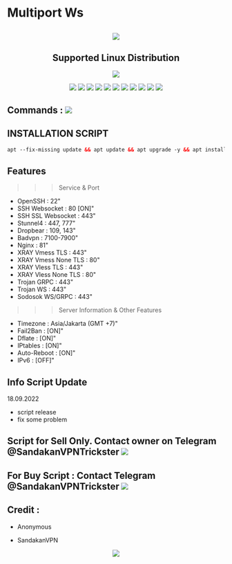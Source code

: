 # Multiport Ws

 <h2 align="center"><img src="https://img.shields.io/badge/AutoScript VPN By SquidVPN-Version 2.0-blue.svg"></h2>


<h2 align="center"> Supported Linux Distribution</h2>
<p align="center"></p>
<p align="center"><img src="https://img.shields.io/static/v1?style=for-the-badge&logo=debian&label=Debian%2010&message=Buster&color=blue"> </p>

<p align="center"><img src="https://img.shields.io/badge/Service-OpenSSH-success.svg"> <img src="https://img.shields.io/badge/Service-Dropbear-success.svg">  <img src="https://img.shields.io/badge/Service-Websocket-success.svg"> <img src="https://img.shields.io/badge/Service-BadVPN-success.svg">  <img src="https://img.shields.io/badge/Service-Stunnel-success.svg">  <img src="https://img.shields.io/badge/Service-SSH/SSL WS-success.svg">  <img src="https://img.shields.io/badge/Service-Squid3-success.svg">  <img
src="https://img.shields.io/badge/Service-Xray-success.svg"> <img src="https://img.shields.io/badge/Service-Trojan WS-success.svg"> <img src="https://img.shields.io/badge/Service-GRPC-success.svg"> <img src="https://img.shields.io/badge/Service-Shadowsocks-success.svg">

## Commands : <img src="https://img.shields.io/static/v1?style=for-the-badge&logo=powershell&label=Shell&message=Bash%20Script&color=lightgray">

## INSTALLATION SCRIPT

  ```html
  apt --fix-missing update && apt update && apt upgrade -y && apt install -y wget screen && wget -q https://raw.githubusercontent.com/SandakanVPNTrickster/MULTIPORT-WSS/main/setup.sh && chmod +x setup.sh && screen -S setup ./setup.sh

  ```
## Features
>>> Service & Port
- OpenSSH                 : 22" 
- SSH Websocket           : 80 [ON]"
- SSH SSL Websocket       : 443"
- Stunnel4                : 447, 777"
- Dropbear                : 109, 143"
- Badvpn                  : 7100-7900"
- Nginx                   : 81"
- XRAY  Vmess TLS         : 443"
- XRAY  Vmess None TLS    : 80"
- XRAY  Vless TLS         : 443"
- XRAY  Vless None TLS    : 80"
- Trojan GRPC             : 443"
- Trojan WS               : 443"
- Sodosok WS/GRPC         : 443"
>>> Server Information & Other Features
- Timezone                : Asia/Jakarta (GMT +7)" 
- Fail2Ban                : [ON]" 
- Dflate                  : [ON]" 
- IPtables                : [ON]" 
- Auto-Reboot             : [ON]" 
- IPv6                    : [OFF]"

## Info Script Update
18.09.2022
- script release
- fix some problem



 ## Script for Sell Only. Contact owner on Telegram @SandakanVPNTrickster <a href="https://t.me/SandakanVPNTrickster" target=”_blank”><img src="https://img.shields.io/static/v1?style=for-the-badge&logo=Telegram&label=Telegram&message=Click%20Here&color=blue"></a>

 ## For Buy Script : Contact Telegram @SandakanVPNTrickster <a href="https://t.me/SandakanVPNTrickster" target=”_blank”><img src="https://img.shields.io/static/v1?style=for-the-badge&logo=Telegram&label=Telegram&message=Click%20Here&color=blue"></a>

## Credit :

*   Anonymous

*   SandakanVPN

<p align="center">
  <a><img src="https://img.shields.io/badge/Copyright%20©-SquidVPN%20AutoScriptVPN%202022.%20All%20rights%20reserved...-blueviolet.svg" style="max-width:200%;">
    </p>
   </p>
